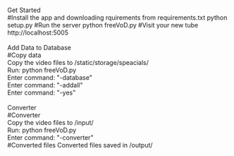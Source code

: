 <br>
Get Started
<br>
    #Install the app and downloading rquirements from requirements.txt
    python setup.py
    #Run the server
    python freeVoD.py
    #Visit your new tube
    http://localhost:5005
<br>
<br> 
Add Data to Database
<br> 
  #Copy data<br>
  Copy the video files to /static/storage/speacials/<br>
  Run: python freeVoD.py<br>
  Enter command: "-database"<br>
  Enter command: "-addall"<br>
  Enter command: "-yes"<br>
  <br>
Converter
<br>
  #Converter<br>
  Copy the video files to /input/<br>
  Run: python freeVoD.py<br>
  Enter command: "-converter"<br>
  #Converted files
  Converted files saved in /output/
